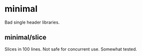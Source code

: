 # minimal
Bad single header libraries.

## minimal/slice
Slices in 100 lines. Not safe for concurrent use. Somewhat tested.
